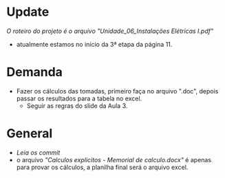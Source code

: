 # Update
_O roteiro do projeto é o arquivo "Unidade_06_Instalações Elétricas I.pdf"_
- atualmente estamos no início da 3ª etapa da página 11.
# Demanda
- Fazer os cálculos das tomadas, primeiro faça no arquivo ".doc", depois passar os resultados para a tabela no excel.
	- Seguir as regras do slide da Aula 3.

# General
- _Leia os commit_
- o arquivo _"Calculos explicitos - Memorial de calculo.docx"_ é apenas para provar os cálculos, a planilha final será o arquivo excel.


